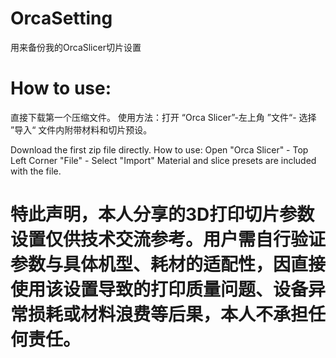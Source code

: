 # OrcaSetting
用来备份我的OrcaSlicer切片设置

# How to use:
直接下载第一个压缩文件。
使用方法：打开 “Orca Slicer”-左上角 ”文件“- 选择 ”导入“
文件内附带材料和切片预设。

Download the first zip file directly.
How to use: Open "Orca Slicer" - Top Left Corner "File" - Select "Import"
Material and slice presets are included with the file.

# 特此声明，本人分享的3D打印切片参数设置仅供技术交流参考。用户需自行验证参数与具体机型、耗材的适配性，因直接使用该设置导致的打印质量问题、设备异常损耗或材料浪费等后果，本人不承担任何责任。
